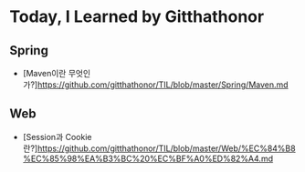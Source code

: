 # Today, I Learned by Gitthathonor
</hr>

## Spring
</hr>

- [Maven이란 무엇인가?]https://github.com/gitthathonor/TIL/blob/master/Spring/Maven.md

## Web
</hr>

- [Session과 Cookie란?]https://github.com/gitthathonor/TIL/blob/master/Web/%EC%84%B8%EC%85%98%EA%B3%BC%20%EC%BF%A0%ED%82%A4.md
